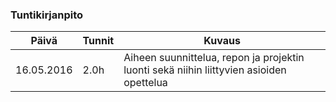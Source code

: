 ### Tuntikirjanpito
Päivä | Tunnit | Kuvaus
--------------- | ----- | ------
16.05.2016 | 2.0h | Aiheen suunnittelua, repon ja projektin luonti sekä niihin liittyvien asioiden opettelua

